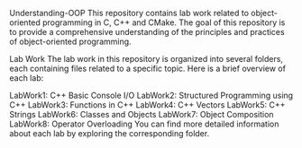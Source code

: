 Understanding-OOP
This repository contains lab work related to object-oriented programming in C, C++ and CMake. The goal of this repository is to provide a comprehensive understanding of the principles and practices of object-oriented programming.

Lab Work
The lab work in this repository is organized into several folders, each containing files related to a specific topic. Here is a brief overview of each lab:

LabWork1: C++ Basic Console I/O
LabWork2: Structured Programming using C++
LabWork3: Functions in C++
LabWork4: C++ Vectors
LabWork5: C++ Strings
LabWork6: Classes and Objects
LabWork7: Object Composition
LabWork8: Operator Overloading
You can find more detailed information about each lab by exploring the corresponding folder.
